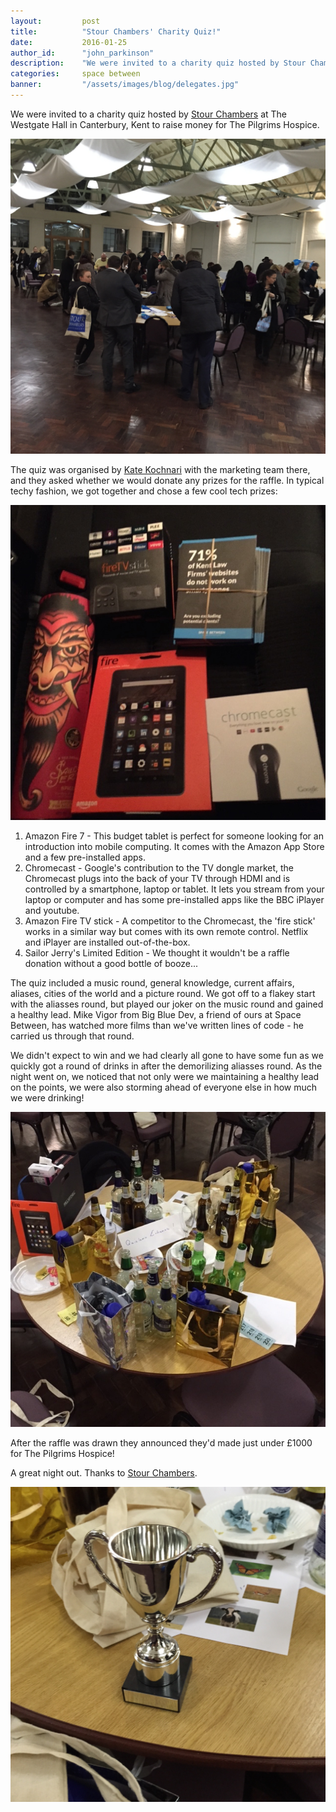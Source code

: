 ```yaml
---
layout: 		post
title:  		"Stour Chambers' Charity Quiz!"
date:   		2016-01-25
author_id: 		"john_parkinson"
description:	"We were invited to a charity quiz hosted by Stour Chambers at The Wesgate Hall in Canterbury, Kent to raise money for The Pilgrims Hospice."
categories: 	space between
banner:			"/assets/images/blog/delegates.jpg"
---
```


We were invited to a charity quiz hosted by [Stour Chambers](http://www.stourchambers.co.uk) at The Westgate Hall in Canterbury, Kent to raise money for The Pilgrims Hospice.

<img src="/assets/images/blog/delegates.jpg" alt="The delegates of the Stour Chambers' Charity Quiz" class="img img-vMargin">

The quiz was organised by [Kate Kochnari](http://www.stourchambers.co.uk/barristers/kate-kochnari) with the marketing team there, and they asked whether we would donate any prizes for the raffle. In typical techy fashion, we got together and chose a few cool tech prizes:

<img src="/assets/images/blog/prizes.jpg" alt="Space Between prize donations" class="img img-vMargin">

1. Amazon Fire 7 - This budget tablet is perfect for someone looking for an introduction into mobile computing. It comes with the Amazon App Store and a few pre-installed apps.
2. Chromecast - Google's contribution to the TV dongle market, the Chromecast plugs into the back of your TV through HDMI and is controlled by a smartphone, laptop or tablet. It lets you stream from your laptop or computer and has some pre-installed apps like the BBC iPlayer and youtube.
3. Amazon Fire TV stick - A competitor to the Chromecast, the 'fire stick' works in a similar way but comes with its own remote control. Netflix and iPlayer are installed out-of-the-box.
4. Sailor Jerry's Limited Edition - We thought it wouldn't be a raffle donation without a good bottle of booze...

The quiz included a music round, general knowledge, current affairs, aliases, cities of the world and a picture round. We got off to a flakey start with the aliasses round, but played our joker on the music round and gained a healthy lead. Mike Vigor from Big Blue Dev, a friend of ours at Space Between, has watched more films than we've written lines of code - he carried us through that round.

We didn't expect to win and we had clearly all gone to have some fun as we quickly got a round of drinks in after the demorilizing aliasses round. As the night went on, we noticed that not only were we maintaining a healthy lead on the points, we were also storming ahead of everyone else in how much we were drinking!

<img src="/assets/images/blog/drinks.jpg" alt="Our bottle laden table" class="img img-vMargin">

After the raffle was drawn they announced they'd made just under £1000 for The Pilgrims Hospice!

A great night out. Thanks to [Stour Chambers](http://www.stourchambers.co.uk).

<img src="/assets/images/blog/trophy.jpg" alt="Our trophy" class="img img-vMargin">

